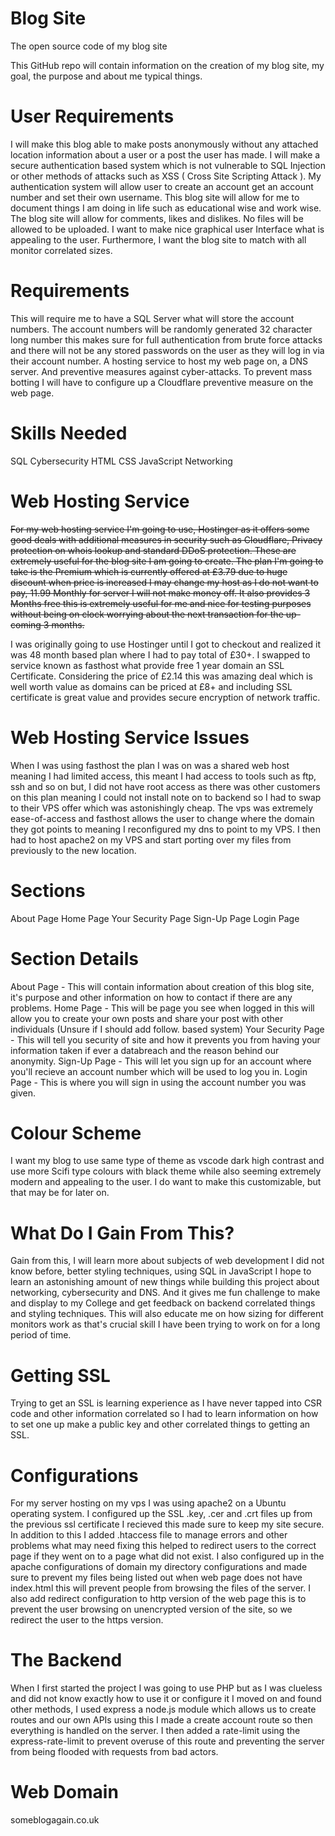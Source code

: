 # Blog Site
 The open source code of my blog site

This GitHub repo will contain information on the creation of my blog site, my goal, the purpose and about me typical things.

<h1>User Requirements</h1>

I will make this blog able to make posts anonymously without any attached location information about a user or a post the user has made. I will make a secure authentication based system which is not vulnerable to SQL Injection or other methods of attacks such as XSS ( Cross Site Scripting Attack ). My authentication system will allow user to create an account get an account number and set their own username. This blog site will allow for me to document things I am doing in life such as educational wise and work wise. The blog site will allow for comments, likes and dislikes. No files will be allowed to be uploaded. I want to make nice graphical user Interface what is appealing to the user. Furthermore, I want the blog site to match with all monitor correlated sizes.

<h1>Requirements</h1>

This will require me to have a SQL Server what will store the account numbers. The account numbers will be randomly generated 32 character long number this makes sure for full authentication from brute force attacks and there will not be any stored passwords on the user as they will log in via their account number. A hosting service to host my web page on, a DNS server. And preventive measures against cyber-attacks. To prevent mass botting I will have to configure up a Cloudflare preventive measure on the web page.

<h1>Skills Needed</h1>

SQL
Cybersecurity
HTML
CSS
JavaScript
Networking

<h1>Web Hosting Service</h1>

<s>For my web hosting service I'm going to use, Hostinger as it offers some good deals with additional measures in security such as Cloudflare, Privacy protection on whois lookup and standard DDoS protection. These are extremely useful for the blog site I am going to create. The plan I'm going to take is the Premium which is currently offered at £3.79 due to huge discount when price is increased I may change my host as I do not want to pay, 11.99 Monthly for server I will not make money off. It also provides 3 Months free this is extremely useful for me and nice for testing purposes without being on clock worrying about the next transaction for the up-coming 3 months.</s>

I was originally going to use Hostinger until I got to checkout and realized it was 48 month based plan where I had to pay total of £30+. I swapped to service known as fasthost what provide free 1 year domain an SSL Certificate. Considering the price of £2.14 this was amazing deal which is well worth value as domains can be priced at £8+ and including SSL certificate is great value and provides secure encryption of network traffic.

<h1>Web Hosting Service Issues</h1>

When I was using fasthost the plan I was on was a shared web host meaning I had limited access, this meant I had access to tools such as ftp, ssh and so on but, I did not have root access as there was other customers on this plan meaning I could not install note on to backend so I had to swap to their VPS offer which was astonishingly cheap. The vps was extremely ease-of-access and fasthost allows the user to change where the domain they got points to meaning I reconfigured my dns to point to my VPS. I then had to host apache2 on my VPS and start porting over my files from previously to the new location.

<h1>Sections</h1>

About Page
Home Page
Your Security Page
Sign-Up Page
Login Page

<h1>Section Details</h1>

About Page - This will contain information about creation of this blog site, it's purpose and other information on how to contact if there are any problems.
Home Page - This will be page you see when logged in this will allow you to create your own posts and share your post with other individuals (Unsure if I should add follow. based system)
Your Security Page - This will tell you security of site and how it prevents you from having your information taken if ever a databreach and the reason behind our anonymity.
Sign-Up Page - This will let you sign up for an account where you'll recieve an account number which will be used to log you in.
Login Page - This is where you will sign in using the account number you was given.

<h1>Colour Scheme</h1>

I want my blog to use same type of theme as vscode dark high contrast and use more Scifi type colours with black theme while also seeming extremely modern and appealing to the user. I do want to make this customizable, but that may be for later on.

<h1>What Do I Gain From This?</h1>

Gain from this, I will learn more about subjects of web development I did not know before, better styling techniques, using SQL in JavaScript I hope to learn an astonishing amount of new things while building this project about networking, cybersecurity and DNS. And it gives me fun challenge to make and display to my College and get feedback on backend correlated things and styling techniques. This will also educate me on how sizing for different monitors work as that's crucial skill I have been trying to work on for a long period of time.

<h1>Getting SSL</h1>

Trying to get an SSL is learning experience as I have never tapped into CSR code and other information correlated so I had to learn information on how to set one up make a public key and other correlated things to getting an SSL.

<h1>Configurations</h1>

For my server hosting on my vps I was using apache2 on a Ubuntu operating system. I configured up the SSL .key, .cer and .crt files up from the previous ssl certificate I recieved this made sure to keep my site secure. In addition to this I added .htaccess file to manage errors and other problems what may need fixing this helped to redirect users to the correct page if they went on to a page what did not exist. I also configured up in the apache configurations of domain my directory configurations and made sure to prevent my files being listed out when web page does not have index.html this will prevent people from browsing the files of the server. I also add redirect configuration to http version of the web page this is to prevent the user browsing on unencrypted version of the site, so we redirect the user to the https version.

<h1>The Backend</h1>

When I first started the project I was going to use PHP but as I was clueless and did not know exactly how to use it or configure it I moved on and found other methods, I used express a node.js module which allows us to create routes and our own APIs using this I made a create account route so then everything is handled on the server. I then added a rate-limit using the express-rate-limit to prevent overuse of this route and preventing the server from being flooded with requests from bad actors.

<h1>Web Domain</h1>

someblogagain.co.uk
